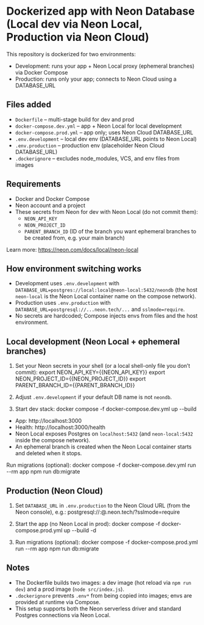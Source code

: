# Dockerized app with Neon Database (Local dev via Neon Local, Production via Neon Cloud)

This repository is dockerized for two environments:
- Development: runs your app + Neon Local proxy (ephemeral branches) via Docker Compose
- Production: runs only your app; connects to Neon Cloud using a DATABASE_URL

## Files added
- `Dockerfile` – multi-stage build for dev and prod
- `docker-compose.dev.yml` – app + Neon Local for local development
- `docker-compose.prod.yml` – app only; uses Neon Cloud DATABASE_URL
- `.env.development` – local dev env (DATABASE_URL points to Neon Local)
- `.env.production` – production env (placeholder Neon Cloud DATABASE_URL)
- `.dockerignore` – excludes node_modules, VCS, and env files from images

## Requirements
- Docker and Docker Compose
- Neon account and a project
- These secrets from Neon for dev with Neon Local (do not commit them):
  - `NEON_API_KEY`
  - `NEON_PROJECT_ID`
  - `PARENT_BRANCH_ID` (ID of the branch you want ephemeral branches to be created from, e.g. your main branch)

Learn more: https://neon.com/docs/local/neon-local

## How environment switching works
- Development uses `.env.development` with `DATABASE_URL=postgres://local:local@neon-local:5432/neondb` (the host `neon-local` is the Neon Local container name on the compose network).
- Production uses `.env.production` with `DATABASE_URL=postgresql://...neon.tech/...` and `sslmode=require`.
- No secrets are hardcoded; Compose injects envs from files and the host environment.

## Local development (Neon Local + ephemeral branches)
1) Set your Neon secrets in your shell (or a local shell-only file you don’t commit):
   export NEON_API_KEY={{NEON_API_KEY}}
   export NEON_PROJECT_ID={{NEON_PROJECT_ID}}
   export PARENT_BRANCH_ID={{PARENT_BRANCH_ID}}

2) Adjust `.env.development` if your default DB name is not `neondb`.

3) Start dev stack:
   docker compose -f docker-compose.dev.yml up --build

- App: http://localhost:3000
- Health: http://localhost:3000/health
- Neon Local exposes Postgres on `localhost:5432` (and `neon-local:5432` inside the compose network).
- An ephemeral branch is created when the Neon Local container starts and deleted when it stops.

Run migrations (optional):
   docker compose -f docker-compose.dev.yml run --rm app npm run db:migrate

## Production (Neon Cloud)
1) Set `DATABASE_URL` in `.env.production` to the Neon Cloud URL (from the Neon console), e.g.:
   postgresql://<user>:<password>@<endpoint>.neon.tech/<db>?sslmode=require

2) Start the app (no Neon Local in prod):
   docker compose -f docker-compose.prod.yml up --build -d

3) Run migrations (optional):
   docker compose -f docker-compose.prod.yml run --rm app npm run db:migrate

## Notes
- The Dockerfile builds two images: a dev image (hot reload via `npm run dev`) and a prod image (`node src/index.js`).
- `.dockerignore` prevents `.env*` from being copied into images; envs are provided at runtime via Compose.
- This setup supports both the Neon serverless driver and standard Postgres connections via Neon Local.
